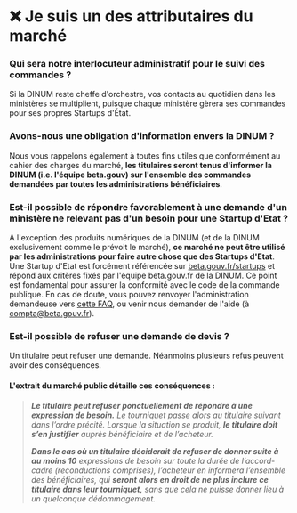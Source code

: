 # ❌ Je suis un des attributaires du marché

### Qui sera notre interlocuteur administratif pour le suivi des commandes ? <a href="#qui-sera-notre-interlocuteur-administratif-pour-le-suivi-des-commandes" id="qui-sera-notre-interlocuteur-administratif-pour-le-suivi-des-commandes"></a>

Si la DINUM reste cheffe d'orchestre, vos contacts au quotidien dans les ministères se multiplient, puisque chaque ministère gèrera ses commandes pour ses propres Startups d'État.

### Avons-nous une obligation d'information envers la DINUM ? <a href="#avons-nous-une-obligation-dinformation-envers-la-dinum" id="avons-nous-une-obligation-dinformation-envers-la-dinum"></a>

Nous vous rappelons également à toutes fins utiles que conformément au cahier des charges du marché, **les titulaires seront tenus d'informer la DINUM (i.e. l'équipe beta.gouv) sur l'ensemble des commandes demandées par toutes les administrations bénéficiaires**.

### Est-il possible de répondre favorablement à une demande d'un ministère ne relevant pas d'un besoin pour une Startup d'Etat ? <a href="#est-il-possible-de-repondre-favorablement-a-une-demande-dun-ministere-ne-relevant-pas-dun-besoin-pou" id="est-il-possible-de-repondre-favorablement-a-une-demande-dun-ministere-ne-relevant-pas-dun-besoin-pou"></a>

A l'exception des produits numériques de la DINUM (et de la DINUM exclusivement comme le prévoit le marché), **ce marché ne peut être utilisé par les administrations pour faire autre chose que des Startups d'Etat**. Une Startup d'Etat est forcément référencée sur [beta.gouv.fr/startups](http://beta.gouv.fr/startups) et répond aux critères fixés par l'équipe beta.gouv.fr de la DINUM. Ce point est fondamental pour assurer la conformité avec le code de la commande publique. En cas de doute, vous pouvez renvoyer l'administration demandeuse vers [cette FAQ](https://doc.incubateur.net/communaute/gerer-sa-startup-detat-ou-de-territoires-au-quotidien/gestion-administrative/marches-publics-beta.gouv.fr/marche-interministeriel-beta/je-suis-une-administration-beneficiaire-du-marche-interministeriel), ou venir nous demander de l'aide (à [compta@beta.gouv.fr](mailto:compta@beta.gouv.fr)).

### Est-il possible de refuser une demande de devis ? <a href="#est-il-possible-de-refuser-une-demande-de-devis" id="est-il-possible-de-refuser-une-demande-de-devis"></a>

Un titulaire peut refuser une demande. Néanmoins plusieurs refus peuvent avoir des conséquences.

#### &#x20;<a href="#lextrait-du-marche-public-detaille-ces-consequences" id="lextrait-du-marche-public-detaille-ces-consequences"></a>

#### L'extrait du marché public détaille ces conséquences : <a href="#lextrait-du-marche-public-detaille-ces-consequences" id="lextrait-du-marche-public-detaille-ces-consequences"></a>

> _**Le titulaire peut refuser ponctuellement de répondre à une expression de besoin.** Le tourniquet passe alors au titulaire suivant dans l’ordre précité. Lorsque la situation se produit, **le titulaire doit s’en justifier** auprès bénéficiaire et de l’acheteur._
>
> _**Dans le cas où un titulaire déciderait de refuser de donner suite à au moins 10** expressions de besoin sur toute la durée de l’accord-cadre (reconductions comprises), l’acheteur en informera l’ensemble des bénéficiaires, qui **seront alors en droit de ne plus inclure ce titulaire dans leur tourniquet,** sans que cela ne puisse donner lieu à un quelconque dédommagement._
